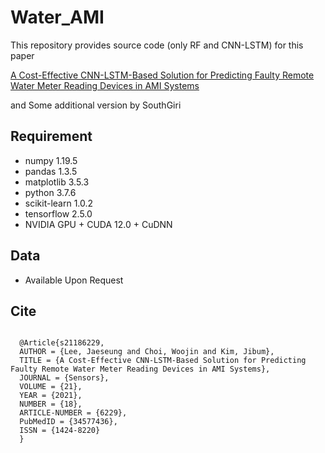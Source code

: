 # Water_AMI
This repository provides source code (only RF and CNN-LSTM) for this paper

[A Cost-Effective CNN-LSTM-Based Solution for Predicting Faulty Remote Water Meter Reading Devices in AMI Systems](https://www.mdpi.com/1424-8220/21/18/6229)

and Some additional version by SouthGiri

## Requirement
- numpy 1.19.5
- pandas 1.3.5
- matplotlib 3.5.3
- python 3.7.6
- scikit-learn 1.0.2
- tensorflow 2.5.0
- NVIDIA GPU + CUDA 12.0 + CuDNN

## Data
- Available Upon Request

## Cite
<pre>
<code>
  @Article{s21186229,
  AUTHOR = {Lee, Jaeseung and Choi, Woojin and Kim, Jibum},
  TITLE = {A Cost-Effective CNN-LSTM-Based Solution for Predicting Faulty Remote Water Meter Reading Devices in AMI Systems},
  JOURNAL = {Sensors},
  VOLUME = {21},
  YEAR = {2021},
  NUMBER = {18},
  ARTICLE-NUMBER = {6229},
  PubMedID = {34577436},
  ISSN = {1424-8220}
  }
</code>
</pre>
